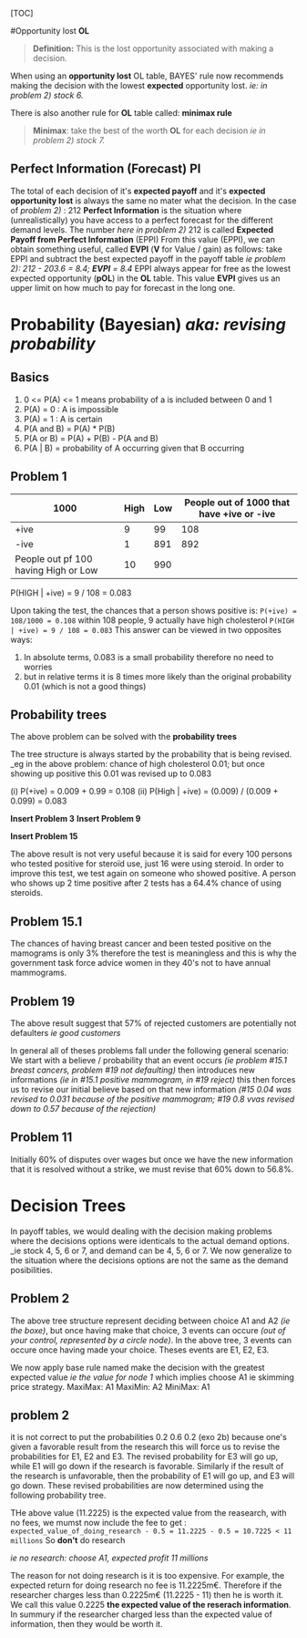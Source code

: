 [TOC]

#Opportunity lost **OL**
> __Definition:__ This is the lost opportunity associated with making a decision.

When using an **opportunity lost** OL table, BAYES' rule now recommends making the decision with the lowest **expected** opportunity lost. _ie: in problem 2) stock 6._

There is also another rule for **OL** table called: **minimax rule**

> **Minimax**: take the best of the worth **OL** for each decision _ie in problem 2) stock 7._

## Perfect Information (Forecast) **PI**

The total of each decision of it's **expected payoff** and it's **expected opportunity lost** is always the same no mater what the decision. In the case of _problem 2)_ : 212
**Perfect Information** is the situation where (unrealistically) you have access to a perfect forecast for the different demand levels. The number _here in problem 2)_ 212 is called **Expected Payoff from Perfect Information** (EPPI)
From this value (EPPI), we can obtain something useful, called **EVPI** (**V** for Value / gain) as follows: take EPPI and subtract the best expected payoff in the payoff table _ie problem 2): 212 - 203.6 = 8.4; **EVPI** = 8.4_
EPPI always appear for free as the lowest expected opportunity (**pOL**) in the **OL** table.
This value **EVPI** gives us an upper limit on how much to pay for forecast in the long one.

# Probability (Bayesian) _aka: revising probability_

## Basics
1. 0 <= P(A) <= 1 means probability of a is included between 0 and 1
2. P(A) = 0 : A is impossible
3. P(A) = 1 : A is certain
4. P(A and B) = P(A) * P(B)
5. P(A or B) = P(A) + P(B) - P(A and B)
6. P(A | B) = probability of A occurring given that B occurring

## Problem 1

|  1000	|   High	|   Low	|   People out of 1000 that have +ive or -ive	|
|---	|---	|---	|---	|
|  +ive 	|  9 	|   99	|   108	|
|   -ive	|   1	|   891	|   	892|
|   People out pf 100 having High or Low	|  10 	|   990	|   	|

P(HIGH | +ive) = 9 / 108 = 0.083

Upon taking the test, the chances that a person shows positive is:
`P(+ive) = 108/1000 = 0.108`
within 108 people, 9 actually have high cholesterol
`P(HIGH | +ive) = 9 / 108 = 0.083`
This answer can be viewed in two opposites ways:

1. In absolute terms, 0.083 is a small probability therefore no need to worries
2. but in relative terms it is 8 times more likely than the original probability 0.01 (which is not a good things)

## Probability trees

The above problem can be solved with the **probability trees**

The tree structure is always started by the probability that is being revised.
_eg in the above problem: chance of high cholesterol 0.01; but once showing up positive this 0.01 was revised up to 0.083

   (i) P(+ive) = 0.009 + 0.99 = 0.108
(ii) P(High | +ive) = (0.009) / (0.009 + 0.099) = 0.083

**Insert Problem 3**
**Insert Problem 9**

**Insert Problem 15**

The above result is not very useful because it is said for every 100 persons who tested positive for steroïd use, just 16 were using steroid. In order to improve this test, we test again on someone who showed positive.
A person who shows up 2 time positive after 2 tests has a 64.4% chance of using steroids.

## Problem 15.1

The chances of having breast cancer and been tested positive on the mamograms is only 3% therefore the test is meaningless and this is why the government task force advice women in they 40's not to have annual mammograms.

## Problem 19

The above result suggest that 57% of rejected customers are potentially not defaulters _ie good customers_

In general all of theses problems fall under the following general scenario:
We start with a believe / probability that an event occurs _(ie problem #15.1 breast cancers, problem #19 not defaulting)_ then introduces new informations _(ie in #15.1 positive mammogram, in #19 reject)_ this then forces us to revise our initial believe based on that new information _(#15 0.04 was revised to 0.031 because of the positive mammogram; #19 0.8 vvas revised down to 0.57 because of the rejection)_

## Problem 11

Initially 60% of disputes over wages but once we have the new information that it is resolved without a strike, we must revise that 60% down to 56.8%.


# Decision Trees

In payoff tables, we would dealing with the decision making problems where the decisions options were identicals to the actual demand options. _ie stock 4, 5, 6 or 7, and demand can be 4, 5, 6 or 7. We now generalize to the situation where the decisions options are not the same as the demand posibilities.

## Problem 2

The above tree structure represent deciding between choice A1 and A2 _(ie the boxe)_, but once having make that choice, 3 events can occure _(out of your control, represented by a circle node)_. In the above tree, 3 events can occure once having made your choice. Theses events are E1, E2, E3.

We now apply base rule named make the decision with the greatest expected value _ie the value for node 1_ which implies choose A1 ie skimming price strategy.
MaxiMax: A1
MaxiMin: A2
MiniMax: A1

## problem 2

it is not correct to put the probabilities 0.2 0.6 0.2 (exo 2b) because one's given a favorable result from the research this will force us to revise the probabilities for E1, E2 and E3. The revised probability for E3 will go up, while E1 will go down if the research is favorable. Similarly if the result of the research is unfavorable, then the probability of E1 will go up, and E3 will go down. These revised probabilities are now determined using the following probability tree.

THe above value (11.2225) is the expected value from the reasearch, with no fees, we mumst now include the fee to get : `expected_value_of_doing_research - 0.5 = 11.2225 - 0.5 = 10.7225 < 11 millions`
So __don't__ do research

_ie no research: choose A1, expected profit 11 millions_

The reason for not doing research is it is too expensive. For example, the
expected return for doing research no fee is 11.2225m€. Therefore if the
researcher charges less than 0.2225m€ (11.2225 - 11) then he is worth it. We
call this value 0.2225 __the expected value of the reserach information__. In
summury if the researcher charged less than the expected value of information,
then they would be worth it.
